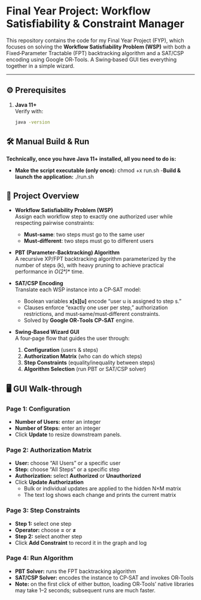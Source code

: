 # Final Year Project: Workflow Satisfiability & Constraint Manager

This repository contains the code for my Final Year Project (FYP), which focuses on solving the **Workflow Satisfiability Problem (WSP)** with both a Fixed‑Parameter Tractable (FPT) backtracking algorithm and a SAT/CSP encoding using Google OR‑Tools. A Swing‑based GUI ties everything together in a simple wizard.

---
## ⚙️ Prerequisites

1. **Java 11+**  
   Verify with:  
   ```bash
   java -version

## 🛠️ Manual Build & Run
**Technically, once you have Java 11+ installed, all you need to do is:**
- **Make the script executable (only once):**
chmod +x run.sh
-**Build & launch the application:**
./run.sh

## 📝 Project Overview

- **Workflow Satisfiability Problem (WSP)**  
  Assign each workflow step to exactly one authorized user while respecting pairwise constraints:
  - **Must‑same**: two steps must go to the same user  
  - **Must‑different**: two steps must go to different users  

- **PBT (Parameter‑Backtracking) Algorithm**  
  A recursive XP/FPT backtracking algorithm parameterized by the number of steps (k), with heavy pruning to achieve practical performance in **O*(2ᵏ)** time.

- **SAT/CSP Encoding**  
  Translate each WSP instance into a CP‑SAT model:
  - Boolean variables **x[s][u]** encode “user u is assigned to step s.”  
  - Clauses enforce “exactly one user per step,” authorization restrictions, and must‑same/must‑different constraints.  
  - Solved by **Google OR‑Tools CP‑SAT** engine.

- **Swing‑Based Wizard GUI**  
  A four‑page flow that guides the user through:
  1. **Configuration** (users & steps)  
  2. **Authorization Matrix** (who can do which steps)  
  3. **Step Constraints** (equality/inequality between steps)  
  4. **Algorithm Selection** (run PBT or SAT/CSP solver)

## 🖥️ GUI Walk‑through

### Page 1: Configuration
- **Number of Users:** enter an integer  
- **Number of Steps:** enter an integer  
- Click **Update** to resize downstream panels.

### Page 2: Authorization Matrix
- **User:** choose “All Users” or a specific user  
- **Step:** choose “All Steps” or a specific step  
- **Authorization:** select **Authorized** or **Unauthorized**  
- Click **Update Authorization**  
  - Bulk or individual updates are applied to the hidden N×M matrix  
  - The text log shows each change and prints the current matrix  

### Page 3: Step Constraints
- **Step 1:** select one step  
- **Operator:** choose **=** or **≠**  
- **Step 2:** select another step  
- Click **Add Constraint** to record it in the graph and log  

### Page 4: Run Algorithm
- **PBT Solver:** runs the FPT backtracking algorithm  
- **SAT/CSP Solver:** encodes the instance to CP‑SAT and invokes OR‑Tools  
- **Note:** on the first click of either button, loading OR‑Tools’ native libraries may take 1–2 seconds; subsequent runs are much faster.  

